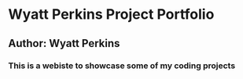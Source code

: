 # Wyatt Perkins Project Portfolio
## Author: Wyatt Perkins
### This is a webiste to showcase some of my coding projects
